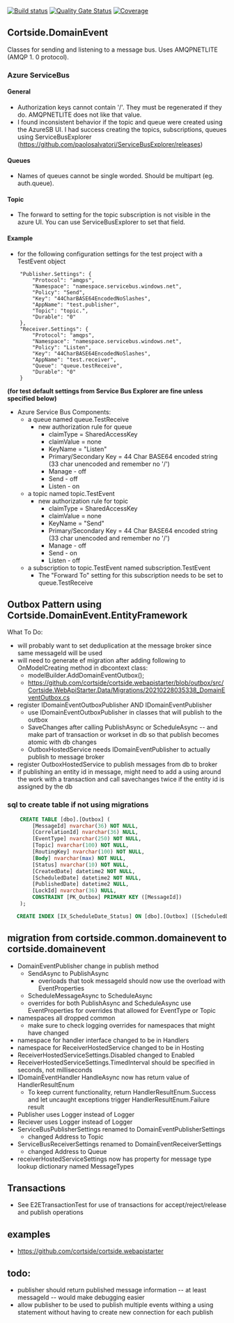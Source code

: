 [![Build status](https://ci.appveyor.com/api/projects/status/43l1ckgn806lqxjx?svg=true)](https://ci.appveyor.com/project/cortside/cortside-domainevent)
[![Quality Gate Status](https://sonarcloud.io/api/project_badges/measure?project=cortside_cortside.common&metric=alert_status)](https://sonarcloud.io/dashboard?id=cortside_cortside.domainevent)
[![Coverage](https://sonarcloud.io/api/project_badges/measure?project=cortside_cortside.domainevent&metric=coverage)](https://sonarcloud.io/dashboard?id=cortside_cortside.domainevent)

## Cortside.DomainEvent
Classes for sending and listening to a message bus. Uses AMQPNETLITE (AMQP 1. 0 protocol).
### Azure ServiceBus
#### General
- Authorization keys cannot contain '/'. They must be regenerated if they do. AMQPNETLITE does not like that value.
- I found inconsistent behavior if the topic and queue were created using the AzureSB UI.  I had success creating the topics, subscriptions, queues using ServiceBusExplorer (https://github.com/paolosalvatori/ServiceBusExplorer/releases)
#### Queues
- Names of queues cannot be single worded. Should be multipart (eg. auth.queue).
#### Topic
- The forward to setting for the topic subscription is not visible in the azure UI.  You can use ServiceBusExplorer to set that field.
#### Example
- for the following configuration settings for the test project with a TestEvent object
```
    "Publisher.Settings": {
        "Protocol": "amqps",
        "Namespace": "namespace.servicebus.windows.net",
        "Policy": "Send",
        "Key": "44CharBASE64EncodedNoSlashes",
        "AppName": "test.publisher",
        "Topic": "topic.",
        "Durable": "0"
    },
    "Receiver.Settings": {
        "Protocol": "amqps",
        "Namespace": "namespace.servicebus.windows.net",
        "Policy": "Listen",
        "Key": "44CharBASE64EncodedNoSlashes",
        "AppName": "test.receiver",
        "Queue": "queue.testReceive",
        "Durable": "0"
    }
```
**__(for test default settings from Service Bus Explorer are fine unless specified below)__**
- Azure Service Bus Components:
  - a queue named queue.TestReceive
    - new authorization rule for queue
      - claimType = SharedAccessKey
      - claimValue = none
      - KeyName = "Listen"
      - Primary/Secondary Key = 44 Char BASE64 encoded string (33 char unencoded and remember no '/')
      - Manage - off
      - Send - off
      - Listen - on
  - a topic named topic.TestEvent
    - new authorization rule for topic
      - claimType = SharedAccessKey
      - claimValue = none
      - KeyName = "Send"
      - Primary/Secondary Key = 44 Char BASE64 encoded string (33 char unencoded and remember no '/')
      - Manage - off
      - Send - on
      - Listen - off
  - a subscription to topic.TestEvent named subscription.TestEvent
    - The "Forward To" setting for this subscription needs to be set to queue.TestReceive


## Outbox Pattern using Cortside.DomainEvent.EntityFramework

What To Do:
* will probably want to set deduplication at the message broker since same messageId will be used
* will need to generate ef migration after adding following to OnModelCreating method in dbcontext class:
  * modelBuilder.AddDomainEventOutbox();
  * https://github.com/cortside/cortside.webapistarter/blob/outbox/src/Cortside.WebApiStarter.Data/Migrations/20210228035338_DomainEventOutbox.cs
* register IDomainEventOutboxPublisher AND IDomainEventPublisher
  * use IDomainEventOutboxPublisher in classes that will publish to the outbox
  * SaveChanges after calling PublishAsync or ScheduleAsync -- and make part of transaction or workset in db so that publish becomes atomic with db changes
  * OutboxHostedService needs IDomainEventPublisher to actually publish to message broker
* register OutboxHostedService to publish messages from db to broker
* if publishing an entity id in message, might need to add a using around the work with a transaction and call savechanges twice if the entity id is assigned by the db

### sql to create table if not using migrations
```` sql
    CREATE TABLE [dbo].[Outbox] (
        [MessageId] nvarchar(36) NOT NULL,
        [CorrelationId] nvarchar(36) NULL,
        [EventType] nvarchar(250) NOT NULL,
        [Topic] nvarchar(100) NOT NULL,
        [RoutingKey] nvarchar(100) NOT NULL,
        [Body] nvarchar(max) NOT NULL,
        [Status] nvarchar(10) NOT NULL,
        [CreatedDate] datetime2 NOT NULL,
        [ScheduledDate] datetime2 NOT NULL,
        [PublishedDate] datetime2 NULL,
        [LockId] nvarchar(36) NULL,
        CONSTRAINT [PK_Outbox] PRIMARY KEY ([MessageId])
    );

   CREATE INDEX [IX_ScheduleDate_Status] ON [dbo].[Outbox] ([ScheduledDate], [Status]) INCLUDE ([EventType]);
````

## migration from cortside.common.domainevent to cortside.domainevent
* DomainEventPublisher change in publish method
  * SendAsync to PublishAsync
    * overloads that took messageId should now use the overload with EventProperties
  * ScheduleMessageAsync to ScheduleAsync
  * overrides for both PublishAsync and ScheduleAsync use EventProperties for overrides that allowed for EventType or Topic 
* namespaces all dropped common
  * make sure to check logging overrides for namespaces that might have changed
* namespace for handler interface changed to be in Handlers
* namespace for ReceiverHostedService changed to be in Hosting
* ReceiverHostedServiceSettings.Disabled changed to Enabled
* ReceiverHostedServiceSettings.TimedInterval should be specified in seconds, not milliseconds
* IDomainEventHandler HandleAsync now has return value of HandlerResultEnum
  * To keep current functionality, return HandlerResultEnum.Success and let uncaught exceptions trigger HandlerResultEnum.Failure result
* Publisher uses Logger<DomainEventPublisher> instead of Logger<DomainEventComms>
* Reciever uses Logger<DomainEventReceiver> instead of Logger<DomainEventComms> 
* ServiceBusPublisherSettings renamed to DomainEventPublisherSettings
  * changed Address to Topic
* ServiceBusReceiverSettings renamed to DomainEventReceiverSettings
  * changed Address to Queue
* receiverHostedServiceSettings now has property for message type lookup dictionary named MessageTypes
 

## Transactions
* See E2ETransactionTest for use of transactions for accept/reject/release and publish operations

## examples
* https://github.com/cortside/cortside.webapistarter

## todo:
* publisher should return published message information -- at least messageId -- would make debugging easier
* allow publisher to be used to publish multiple events withing a using statement without having to create new connection for each publish 
 